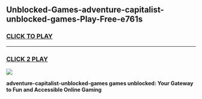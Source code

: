 
## Unblocked-Games-adventure-capitalist-unblocked-games-Play-Free-e761s
<h3>
<a href="https://premium76.site?title=adventure-capitalist-unblocked-games&ref=10A">CLICK TO PLAY</a></h3>
<hr>

<h3>
<a href="https://premium76.site?title=adventure-capitalist-unblocked-games&ref=10A">CLICK 2 PLAY</a>
  
</h3>

<a href="https://premium76.site?title=adventure-capitalist-unblocked-games&ref=10A"><img src="https://clearcache.store/games.png"></a>


**adventure-capitalist-unblocked-games games unblocked: Your Gateway to Fun and Accessible Online Gaming**
